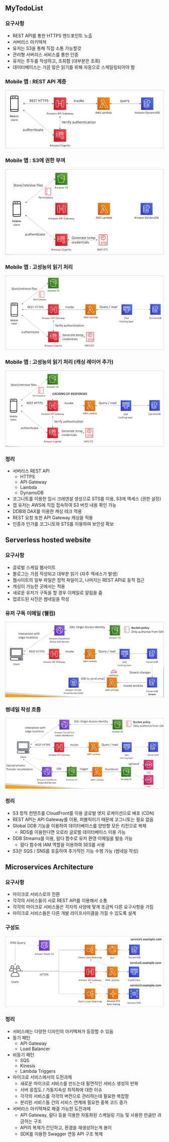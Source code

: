## MyTodoList

### 요구사항

- REST API를 통한 HTTPS 엔드포인트 노출
- 서버리스 아키텍쳐
- 유저는 S3을 통해 직접 소통 가능할것
- 관리형 서버리스 서비스를 통한 인증
- 유저는 투두를 작성하고, 조회함 (대부분은 조회)
- 데이터베이스는 가끔 많은 읽기를 위해 자동으로 스케일링되어야 함

### Mobile 앱 : REST API 계층

![images/serverless_architecture/1.png](images/serverless_architecture/1.png)

### Mobile 앱 : S3에 권한 부여

![images/serverless_architecture/2.png](images/serverless_architecture/2.png)

### Mobile 앱 : 고성능의 읽기 처리

![images/serverless_architecture/3.png](images/serverless_architecture/3.png)

### Mobile 앱 : 고성능의 읽기 처리 (캐싱 레이어 추가)

![images/serverless_architecture/4.png](images/serverless_architecture/4.png)

### 정리

- 서버리스 REST API
  - HTTPS
  - API Gateway
  - Lambda
  - DynamoDB
- 코그니토를 이용한 임시 크레덴셜 생성으로 STS를 이용, S3에 엑세스 (권한 설정)
- 앱 유저는 AWS에 직접 접속하여 S3 버킷 내용 확인 가능
- DDB와 DAX를 이용한 캐싱 테크 적용
- REST 요청 또한 API Gateway 캐싱을 적용
- 인증과 인가를 코그니토와 STS를 이용하여 보안성 확보

## Serverless hosted website

### 요구사항

- 글로벌 스케일 웹사이트
- 블로그는 가끔 작성되고 대부분 읽기 (자주 엑세스가 발생)
- 웹사이트의 일부 파일은 정적 파일이고, 나머지는 REST API로 동적 접근
- 캐싱이 가능한 곳에서는 적용
- 새로운 유저가 구독을 할 경우 이메일로 알림을 줌
- 업로드된 사진은 썸네일을 작성

### 유저 구독 이메일 (웰컴)

![images/serverless_architecture/5.png](images/serverless_architecture/5.png)

### 썸네일 작성 흐름

![images/serverless_architecture/6.png](images/serverless_architecture/6.png)

### 정리

- S3 정적 컨텐츠를 CloudFront를 이용 글로벌 엣지 로케이션으로 배포 (CDN)
- REST API는 API Gateway를 이용, 퍼블릭이기 때문에 코그니토는 필요 없음
- Global DDB 기능을 이용하여 데이터베이스를 양방향 모든 리전으로 복제
  - RDS를 이용한다면 오로라 글로벌 데이터베이스 이용 가능
- DDB Streams를 이용, 람다 함수로 유저 환영 이메일을 발송 가능
  - 람다 함수에 IAM 역할을 이용하여 SES를 사용
- S3은 SQS / SNS를 호출하여 추가적인 기능 수행 가능 (썸네일 작성)

## Microservices Architecture

### 요구사항

- 마이크로 서비스로의 전환
- 각각의 서비스들이 서로 REST API를 이용해서 소통
- 각각의 마이크로 서비스들은 각자의 사양에 맞게 조금씩 다른 요구사항을 가짐
- 마이크로 서비스들은 다른 개발 라이프사이클을 가질 수 있도록 설계

### 구성도

![images/serverless_architecture/7.png](images/serverless_architecture/7.png)

### 정리

- 서비스에는 다양한 디자인의 아키텍쳐가 등장할 수 있음
- 동기 패턴
  - API Gateway
  - Load Balancer
- 비동기 패턴
  - SQS
  - Kinesis
  - Lambda Triggers
- 마이크로 서비스에서의 도전과제
  - 새로운 마이크로 서비스를 만드는데 필연적인 서비스 생성의 반복
  - 서버 응집도 / 가동지속성 최적화에 대한 이슈
  - 각각의 서비스를 각각의 버전으로 관리하는데 필요한 복잡함
  - 분리된 서비스들 간의 서비스 연계에 필요한 중복 코드 증가
- 서버리스 아키텍쳐로 해결 가능한 도전과제
  - API Gateway, 람다 등을 이용한 자동화된 스케일링 기능 및 사용한 만큼만 과금하는 구조
  - API의 복제가 간단하고, 환경을 재생성하는게 용이
  - SDK를 이용한 Swagger 연동 API 구조 복제
